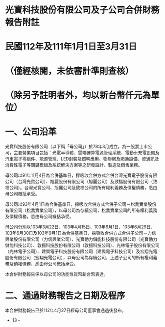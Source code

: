 # 光寶科技股份有限公司及子公司合併財務報告附註

# 民國112年及111年1月1日至3月31日

# （僅經核閱，未依審計準則查核）

# （除另予註明者外，均以新台幣仟元為單位）

# 一、公司沿革

光寶科技股份有限公司（以下稱「母公司」）於78年3月成立，為一股票上市公司，主要營業項目包括：光電半導體、雲端運算電源管理系統、電動車充電設備及汽車電子零組件、能源管理、LED封裝及照明應用、物聯網及網通設備、資通訊及消費性電子等關鍵模組及系統解決方案等之研發設計、製造及銷售業務。

母公司以91年11月4日為合併基準日，採吸收合併方式合併台灣光寶電子股份有限公司（台灣光寶公司）、旭麗股份有限公司（旭麗公司）及致福股份有限公司（致福公司）。台灣光寶公司、旭麗公司及致福公司的所有權利義務及債權債務，悉由母公司概括承受。

母公司以93年4月1日為合併基準日，採吸收合併方式合併子公司－松喬實業股份有限公司（松喬實業公司），以母公司為存續公司，松喬實業公司的所有權利義務及債權債務，悉由母公司概括承受。

母公司分別以103年3月22日、103年4月15日、103年6月1日、103年6月29日、103年6月30日及103年9月1日為合併基準日，採吸收合併方式合併子公司－力信興業股份有限公司（力信興業公司）、光寶動力儲能科技股份有限公司（光寶動力儲能科技公司）、敦揚科技股份有限公司（敦揚科技公司）、光林電子股份有限公司（光林電子公司）、建興電子科技股份有限公司（建興電子科技公司）及宏翔光電股份有限公司（宏翔光電公司），以母公司為存續公司，上述子公司的所有權利義務及債權債務，悉由母公司概括承受。

本合併財務報告係以母公司的功能性貨幣新台幣表達。

# 二、通過財務報告之日期及程序

本合併財務報告已於112年4月27日經母公司董事會通過後發布。

- 13 -